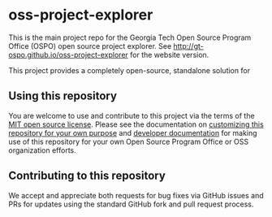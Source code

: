 # oss-project-explorer

This is the main project repo for the Georgia Tech Open Source Program Office (OSPO) open source project explorer. See http://gt-ospo.github.io/oss-project-explorer for the website version. 

This project provides a completely open-source, standalone solution for 

## Using this repository

You are welcome to use and contribute to this project via the terms of the [MIT open source license](https://github.com/gt-ospo/oss-project-explorer/blob/main/LICENSE.txt). Please see the documentation on [customizing this repository for your own purpose](https://github.com/gt-ospo/oss-project-explorer/blob/main/docs/CUSTOMIZING_THIS_REPO.md) and [developer documentation](https://github.com/gt-ospo/oss-project-explorer/blob/main/docs/DEVELOPER.md) for making use of this repository for your own Open Source Program Office or OSS organization efforts. 

## Contributing to this repository

We accept and appreciate both requests for bug fixes via GitHub issues and PRs for updates using the standard GitHub fork and pull request process.
